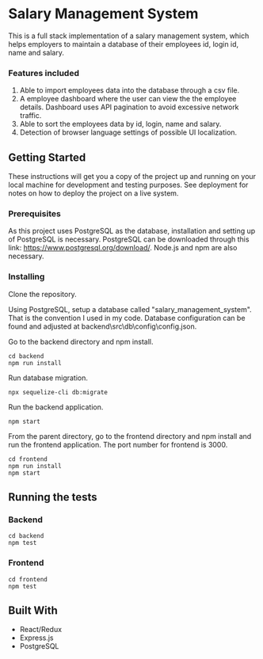 # Salary Management System

This is a full stack implementation of a salary management system, which helps employers to maintain a database of their employees id, login id, name and salary.

### Features included

1. Able to import employees data into the database through a csv file.
2. A employee dashboard where the user can view the the employee details. Dashboard uses API pagination to avoid excessive network traffic.
3. Able to sort the employees data by id, login, name and salary.
4. Detection of browser language settings of possible UI localization.

## Getting Started

These instructions will get you a copy of the project up and running on your local machine for development and testing purposes. See deployment for notes on how to deploy the project on a live system.

### Prerequisites

As this project uses PostgreSQL as the database, installation and setting up of PostgreSQL is necessary. PostgreSQL can be downloaded through this link: https://www.postgresql.org/download/. Node.js and npm are also necessary.

### Installing

Clone the repository. 

Using PostgreSQL, setup a database called "salary_management_system". That is the convention I used in my code. Database configuration can be found and adjusted at backend\src\db\config\config.json.

Go to the backend directory and npm install.

```
cd backend
npm run install
```

Run database migration.

```
npx sequelize-cli db:migrate
```

Run the backend application.

```
npm start
```

From the parent directory, go to the frontend directory and npm install and run the frontend application. The port number for frontend is 3000.

```
cd frontend
npm run install
npm start
```

## Running the tests

### Backend

```
cd backend
npm test
```

### Frontend

```
cd frontend
npm test
```

## Built With

* React/Redux
* Express.js
* PostgreSQL



